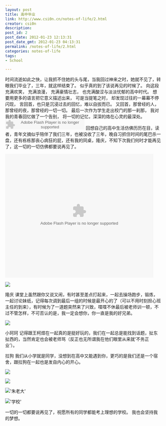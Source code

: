 ```yaml
---
layout: post
title: 高中毕业
link: http://www.csi0n.cn/notes-of-life/2.html
creator: csi0n
description: 
post_id: 2
post_date: 2012-01-23 12:13:31
post_date_gmt: 2012-01-23 04:13:31
permalink: /notes-of-life/2.html
categories: notes-of-life
tags:
- School

---
```


时间流逝如此之快，让我抓不住她的头与尾，当我回过神来之时，她就不见了，转眼我们毕业了，三年，就这样结束了。
似乎真的到了该说再见的时候了。
向这段充满欢笑，
充满浪漫，
充满豪情壮志，
也充满酸涩与淡淡忧郁的高中时代。
想要用更多的语言把它意义描述出来，
可是当提笔之时，
却发现过往的一幕幕不停闪现，
言回首，也只是沉浸过去的回忆，难以自拔而已。
又回首，那曾经的人，那曾经的夜，那曾经的一切一切。
最后一次作为学生走出校门的那一刹那，
我对我的青春回忆做了一个告别，
将一切的记忆，深深的烙在心灵的最深处。
<embed src="http://www.xiami.com/widget/0_1773571331/singlePlayer.swf" type="application/x-shockwave-flash" width="257" height="33" wmode="transparent">
回想自己的高中生活仿佛历历在目，读者，青年文摘似乎陪伴了我们三年，也被没收了三年，晚自习抓住时间的尾巴杀一盘，还有栋栋那丧心病狂的屁，还有我的同桌，隆庆，不知下次我们何时才能再见了，这一切的一切仿佛都要说再见了。

<embed src="http://player.youku.com/player.php/sid/XNDE0MzgyODA0/v.swf" allowFullScreen="true" quality="high" width="480" height="400" align="middle" allowScriptAccess="always" type="application/x-shockwave-flash">

![](http://i1.tietuku.com/7b664c47d6ba90d0.jpg)

隆庆
课堂上虽然跟你又说又闹，有时甚至差点打起来，一起去操场跑步，锻炼，一起讨论妹纸，记得每次调到最后一组的时候是最开心的了（可以不用时刻担心班主任的到来），有时候为了一道题突然来了兴致，喋喋不休最后被老师训一顿，不过不管怎样，不可否认的是，我一定会想你，你一直是我的好兄弟。

![](http://i1.tietuku.com/2ba2daa9e16c8798.jpg)

小珂珂
记得跟王柯煜在一起真的是挺好玩的，我们在一起总是能找到话题，扯东扯西的，当然肯定也会被老师骂（反正也无所谓我在他们眼里从来就‘不务正业’）。

拉狗
我们从小学就是同学，没想到在高中又能遇到你，更巧的是我们还是一个宿舍，跟拉狗在一起也是发自内心的开心。

![](http://i1.tietuku.com/bfab8c183c758e44.jpg)

![](http://i1.tietuku.com/dd85ce9fd47fd4fa.jpg)

!['朱老大'](http://i1.tietuku.com/521fda7934546db3.jpg)

!['学校'](http://i1.tietuku.com/7d9dc253dc0b4c24.jpg)

一切的一切都要说再见了，祝愿所有的同学都能考上理想的学校。
我也会坚持我的梦想。